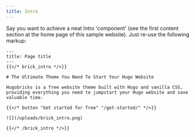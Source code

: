```yaml
---
title: Intro
---
```


Say you want to achieve a neat Intro 'component' (see the first content section at the  home page of this sample website).
Just re-use the following markup:

```
---
title: Page title
---
{{</* brick_intro */>}}

# The Ultimate Theme You Need To Start Your Hugo Website

Hugobricks is a free website theme built with Hugo and vanilla CSS, providing everything you need to jumpstart your Hugo website and save valuable time.

{{</* button "Get started for free" "/get-started/" */>}}

![](/uploads/brick_intro.png)

{{</* /brick_intro */>}}
```
<!--{{< brick_intro >}}{{< /brick_intro >}}-->

